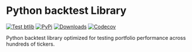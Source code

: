 # Python backtest Library

[![Test btlib](https://github.com/pawelkn/btlib/actions/workflows/test-btlib.yml/badge.svg)](https://github.com/pawelkn/btlib/actions/workflows/test-btlib.yml) [![PyPi](https://img.shields.io/pypi/v/btlib.svg)](https://pypi.python.org/pypi/btlib/) [![Downloads](https://img.shields.io/pypi/dm/btlib)](https://pypi.python.org/pypi/btlib/) [![Codecov](https://codecov.io/gh/pawelkn/btlib/branch/master/graph/badge.svg)](https://codecov.io/gh/pawelkn/btlib/)

Python backtest library optimized for testing portfolio performance across hundreds of tickers.